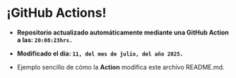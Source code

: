 # ¡GitHub Actions!
* **Repositorio actualizado automáticamente mediante una GitHub Action a las: `20:08:23hrs.`**
* **Modificado el día: `11, del mes de julio, del año 2025.`**

* Ejemplo sencillo de cómo la **Action** modifica este archivo README.md.
